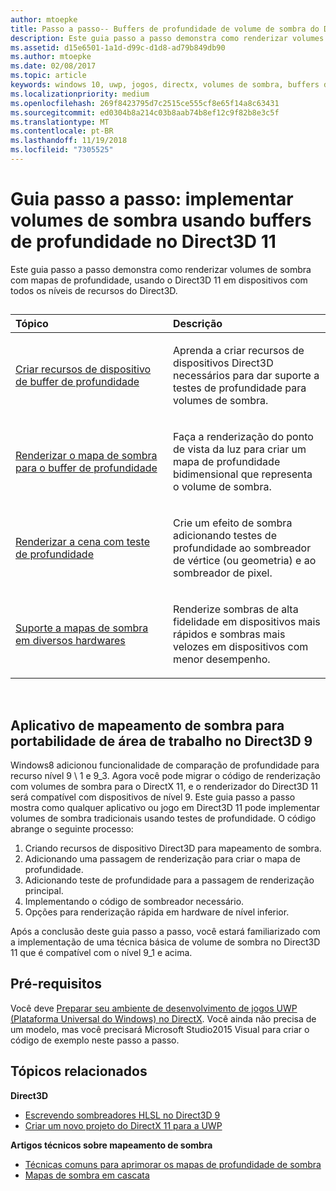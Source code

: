 ```yaml
---
author: mtoepke
title: Passo a passo-- Buffers de profundidade de volume de sombra do Direct3D 11
description: Este guia passo a passo demonstra como renderizar volumes de sombra com mapas de profundidade, usando o Direct3D 11 em dispositivos com todos os níveis de recursos do Direct3D.
ms.assetid: d15e6501-1a1d-d99c-d1d8-ad79b849db90
ms.author: mtoepke
ms.date: 02/08/2017
ms.topic: article
keywords: windows 10, uwp, jogos, directx, volumes de sombra, buffers de profundidade, directx 11
ms.localizationpriority: medium
ms.openlocfilehash: 269f8423795d7c2515ce555cf8e65f14a8c63431
ms.sourcegitcommit: ed0304b8a214c03b8aab74b8ef12c9f82b8e3c5f
ms.translationtype: MT
ms.contentlocale: pt-BR
ms.lasthandoff: 11/19/2018
ms.locfileid: "7305525"
---
```

# <a name="walkthrough-implement-shadow-volumes-using-depth-buffers-in-direct3d-11"></a>Guia passo a passo: implementar volumes de sombra usando buffers de profundidade no Direct3D 11



Este guia passo a passo demonstra como renderizar volumes de sombra com mapas de profundidade, usando o Direct3D 11 em dispositivos com todos os níveis de recursos do Direct3D.
## 
<table>
<colgroup>
<col width="50%" />
<col width="50%" />
</colgroup>
<thead>
<tr class="header">
<th align="left">Tópico</th>
<th align="left">Descrição</th>
</tr>
</thead>
<tbody>
<tr class="odd">
<td align="left"><p><a href="create-depth-buffer-resource--view--and-sampler-state.md">Criar recursos de dispositivo de buffer de profundidade</a></p></td>
<td align="left"><p>Aprenda a criar recursos de dispositivos Direct3D necessários para dar suporte a testes de profundidade para volumes de sombra.</p></td>
</tr>
<tr class="even">
<td align="left"><p><a href="render-the-shadow-map-to-the-depth-buffer.md">Renderizar o mapa de sombra para o buffer de profundidade</a></p></td>
<td align="left"><p>Faça a renderização do ponto de vista da luz para criar um mapa de profundidade bidimensional que representa o volume de sombra.</p></td>
</tr>
<tr class="odd">
<td align="left"><p><a href="render-the-scene-with-depth-testing.md">Renderizar a cena com teste de profundidade</a></p></td>
<td align="left"><p>Crie um efeito de sombra adicionando testes de profundidade ao sombreador de vértice (ou geometria) e ao sombreador de pixel.</p></td>
</tr>
<tr class="even">
<td align="left"><p><a href="target-a-range-of-hardware.md">Suporte a mapas de sombra em diversos hardwares</a></p></td>
<td align="left"><p>Renderize sombras de alta fidelidade em dispositivos mais rápidos e sombras mais velozes em dispositivos com menor desempenho.</p></td>
</tr>
</tbody>
</table>

 

## <a name="shadow-mapping-application-to-direct3d-9-desktop-porting"></a>Aplicativo de mapeamento de sombra para portabilidade de área de trabalho no Direct3D 9


Windows8 adicionou funcionalidade de comparação de profundidade para recurso nível 9 \ 1 e 9\_3. Agora você pode migrar o código de renderização com volumes de sombra para o DirectX 11, e o renderizador do Direct3D 11 será compatível com dispositivos de nível 9. Este guia passo a passo mostra como qualquer aplicativo ou jogo em Direct3D 11 pode implementar volumes de sombra tradicionais usando testes de profundidade. O código abrange o seguinte processo:

1.  Criando recursos de dispositivo Direct3D para mapeamento de sombra.
2.  Adicionando uma passagem de renderização para criar o mapa de profundidade.
3.  Adicionando teste de profundidade para a passagem de renderização principal.
4.  Implementando o código de sombreador necessário.
5.  Opções para renderização rápida em hardware de nível inferior.

Após a conclusão deste guia passo a passo, você estará familiarizado com a implementação de uma técnica básica de volume de sombra no Direct3D 11 que é compatível com o nível 9\_1 e acima.

## <a name="prerequisites"></a>Pré-requisitos


Você deve [Preparar seu ambiente de desenvolvimento de jogos UWP (Plataforma Universal do Windows) no DirectX](prepare-your-dev-environment-for-windows-store-directx-game-development.md). Você ainda não precisa de um modelo, mas você precisará Microsoft Studio2015 Visual para criar o código de exemplo neste passo a passo.

## <a name="related-topics"></a>Tópicos relacionados


**Direct3D**

* [Escrevendo sombreadores HLSL no Direct3D 9](https://msdn.microsoft.com/library/windows/desktop/bb944006)
* [Criar um novo projeto do DirectX 11 para a UWP](user-interface.md)

**Artigos técnicos sobre mapeamento de sombra**

* [Técnicas comuns para aprimorar os mapas de profundidade de sombra](https://msdn.microsoft.com/library/windows/desktop/ee416324)
* [Mapas de sombra em cascata](https://msdn.microsoft.com/library/windows/desktop/ee416307)

 

 




